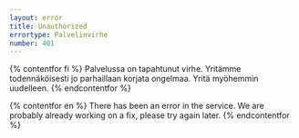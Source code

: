 ```yaml
---
layout: error
title: Unauthorized
errortype: Palvelinvirhe
number: 401
---
```


{% contentfor fi %}
Palvelussa on tapahtunut virhe. Yritämme todennäköisesti jo parhaillaan korjata ongelmaa. Yritä myöhemmin uudelleen.
{% endcontentfor %}

{% contentfor en %}
There has been an error in the service. We are probably already working on a fix, please try again later.
{% endcontentfor %}
